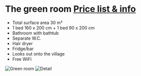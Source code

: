 # The green room [Price list & info](/en/pricelist/)

* Total surface area 30 m²
* 1 bed 160 x 200 cm + 1 bed 90 x 200 cm
* Bathroom with bathtub
* Separate W.C.
* Hair dryer
* Fridge/bar 
* Looks out onto the village
* Free WiFi

![Green room](/images/chambre-verte.jpg)
![Detail](/images/chambre-verte-detail.jpg)